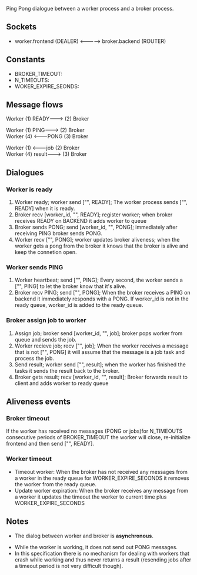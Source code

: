 Ping Pong dialogue between a worker process and a broker process. 

## Sockets
* worker.frontend (DEALER) <-----> broker.backend (ROUTER)

## Constants

* BROKER_TIMEOUT: 
* N_TIMEOUTS:
* WOKER_EXPIRE_SEONDS:


## Message flows

Worker  (1) READY--->      (2)    Broker

Worker  (1) PING--->       (2)    Broker<br/>
Worker  (4)     <---PONG   (3)    Broker

Worker  (1)     <---job    (2)    Broker<br/>
Worker  (4) result--->     (3)    Broker

<!-- Worker       <---EXIT    Broker -->

## Dialogues

### Worker is ready
1) Worker ready; worker send ["", READY]; The worker process sends ["", READY] when it is ready. 
2) Broker recv [worker_id, "", READY]; register worker; when broker receives READY on BACKEND it adds worker to queue
3) Broker sends PONG; send [worker_id, "", PONG]; immediately after receiving PING broker sends PONG.
4) Worker recv ["", PONG]; worker updates broker aliveness; when the worker gets a pong from the broker it knows that the broker is alive and keep the connetion open.

### Worker sends PING
1) Worker heartbeat; send ["", PING]; Every second, the worker sends a ["", PING] to let the broker know that it's alive. 
2) Broker recv PING; send ["", PONG]; When the broker receives a PING on backend it immediately responds with a PONG. If worker_id is not in the ready queue, worker_id is added to the ready queue.

### Broker assign job to worker
1) Assign job; broker send [worker_id, "", job]; broker pops worker from queue and sends the job.
2) Worker recieve job; recv ["", job]; When the worker receives a message that is not ["", PONG] it will assume that the message is a job task and process the job.   
3) Send result; worker send ["", result]; when the worker has finished the tasks it sends the result back to the broker.
4) Broker gets result; recv [worker_id, "", result]; Broker forwards result to client and adds worker to ready queue 

## Aliveness events
### Broker timeout
If the worker has received no messages (PONG or jobs)for N_TIMEOUTS consecutive periods of BROKER_TIMEOUT the worker will close, re-initialize frontend and then send ["", READY].

### Worker timeout
* Timeout worker: When the broker has not received any messages from a worker in the ready queue for WORKER_EXPIRE_SECONDS it removes the worker from the ready queue.
* Update worker expiration: When the broker receives any message from a worker it updates the timeout the worker to current time plus WORKER_EXPIRE_SECONDS

<!-- * Worker exit; recv ["", EXIT]; If the worker receives exit message it will exit the process.  -->





<!-- ### Broker -->


<!-- * Kill worker; send [worker_id, "", EXIT]; broker removes worker from queue and sends exit message.  -->

## Notes
* The dialog between worker and broker is **asynchronous**.
<!-- When the broker send EXIT to a worker, the worker does not send an acknowledgement. Hence the broker does not contain state infomation about the worker. -->
* While the worker is working, it does not send out PONG messages. 
* In this specification there is no mechanism for dealing with workers that crash while working and thus never returns a result (resending jobs after a timeout period is not very difficult though).
